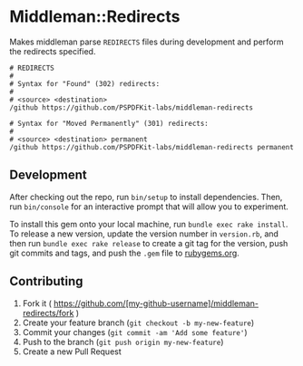 # Middleman::Redirects

Makes middleman parse `REDIRECTS` files during development and perform the redirects specified.

```
# REDIRECTS
#
# Syntax for "Found" (302) redirects:
#
# <source> <destination>
/github https://github.com/PSPDFKit-labs/middleman-redirects

# Syntax for "Moved Permanently" (301) redirects:
#
# <source> <destination> permanent
/github https://github.com/PSPDFKit-labs/middleman-redirects permanent
```

## Development

After checking out the repo, run `bin/setup` to install dependencies. Then, run `bin/console` for an interactive prompt that will allow you to experiment.

To install this gem onto your local machine, run `bundle exec rake install`. To release a new version, update the version number in `version.rb`, and then run `bundle exec rake release` to create a git tag for the version, push git commits and tags, and push the `.gem` file to [rubygems.org](https://rubygems.org).

## Contributing

1. Fork it ( https://github.com/[my-github-username]/middleman-redirects/fork )
2. Create your feature branch (`git checkout -b my-new-feature`)
3. Commit your changes (`git commit -am 'Add some feature'`)
4. Push to the branch (`git push origin my-new-feature`)
5. Create a new Pull Request
